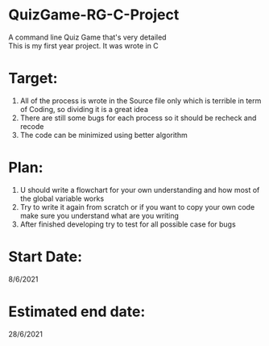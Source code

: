 # QuizGame-RG-C-Project
A command line Quiz Game that's very detailed <br>
This is my first year project. It was wrote in C
# Target:
1. All of the process is wrote in the Source file only which is terrible in term of Coding, so dividing it is a great idea<br>
2. There are still some bugs for each process so it should be recheck and recode<br>
3. The code can be minimized using better algorithm<br>
# Plan:
1. U should write a flowchart for your own understanding and how most of the global variable works  
2. Try to write it again from scratch or if you want to copy your own code make sure you understand what are you writing
3. After finished developing try to test for all possible case for bugs
# Start Date:
8/6/2021
# Estimated end date:
28/6/2021
